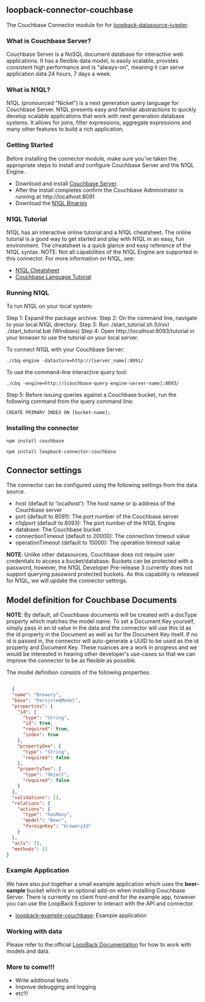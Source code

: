 
## loopback-connector-couchbase

The Couchbase Connector module for for [loopback-datasource-juggler](http://docs.strongloop.com/loopback-datasource-juggler/).


### What is Couchbase Server?
Couchbase Server is a NoSQL document database for interactive web applications. It has a flexible data model, is easily scalable, provides consistent high performance and is "always-on", meaning it can serve application data 24 hours, 7 days a week.


### What is N1QL?
N1QL (pronounced "Nickel") is a next generation query language for Couchbase Server. N1QL presents easy and familiar abstractions to quickly develop scalable applications that work with next generation database systems. It allows for joins, filter expressions, aggregate expressions and many other features to build a rich application. 


### Getting Started
Before installing the connector module, make sure you've taken the appropriate steps to install and configure Couchbase Server and the N1QL Engine.

* Download and install [Couchbase Server](http://www.couchbase.com/nosql-databases/downloads).
* After the install completes confirm the Couchbase Administrator is running at http://localhost:8091
* Download the [N1QL Binaries](http://www.couchbase.com/nosql-databases/downloads#PreRelease)


### N1QL Tutorial
N1QL has an interactive online tutorial and a N1QL cheatsheet. The online tutorial is a good way to get started and play with N1QL in an easy, fun environment. The cheatsheet is a quick glance and easy reference of the N1QL syntax. NOTE: Not all capabilities of the N1QL Engine are supported in this connector. For more information on N1QL, see:

* [N1QL Cheatsheet](http://docs.couchbase.com/files/Couchbase-N1QL-CheatSheet.pdf)
* [Couchbase Language Tutorial](http://query.pub.couchbase.com/tutorial/#1)


### Running N1QL
To run N1QL on your local system:

Step 1:  Expand the package archive.
Step 2:  On the command line, navigate to your local N1QL directory.
Step 3:  Run ./start_tutorial.sh (Unix)
             ./start_tutorial.bat (Windows)
Step 4:  Open http://localhost:8093/tutorial in your browser to use the tutorial on your local server.
       
To connect N1QL with your Couchbase Server:

    ./cbq-engine -datastore=http://[server_name]:8091/
  

To use the command-line interactive query tool:

    ./cbq -engine=http://[couchbase-query-engine-server-name]:8093/
  
   
Step 5: Before issuing queries against a Couchbase bucket, run the following command from the query command line:

    CREATE PRIMARY INDEX ON [bucket-name];



### Installing the connector
```npm install couchbase```

```npm install loopback-connector-couchbase```


## Connector settings

The connector can be configured using the following settings from the data source.
* host  (default to 'localhost'): The host name or ip address of the Couchbase server
* port (default to 8091): The port number of the Couchbase server
* n1qlport (default to 8093): The port number of the N1QL Engine
* database: The Couchbase bucket
* connectionTimeout (default to 20000): The connection timeout value
* operationTimeout (default to 15000): The operation timeout value

**NOTE**: Unlike other datasources, Couchbase does not require user credentials to access a bucket/database.  Buckets can be protected with a password, however, the N1QL Developer Pre-release 3 currently does not support querying password protected buckets.  As this capability is released for N1QL, we will update the connector settings.


## Model definition for Couchbase Documents

**NOTE**: By default, all Couchbase documents will be created with a docType property which matches the model name. To set a Document Key yourself, simply pass in an id value in the data and the connector will use this id as the id property in the Document as well as for the Document Key itself.  If no id is passed in, the connector will auto-generate a UUID to be used as the id property and Document Key. These nuances are a work in progress and we would be interested in hearing other developer's use-cases so that we can improve the connector to be as flexible as possible.

The model definition consists of the following properties:

```json

  {
  "name": "Brewery",
  "base": "PersistedModel",
  "properties": {
    "id": {
      "type": "String",
      "id": true,
      "required": true,
      "index": true
    },
    "propertyOne": {
      "type": "String",
      "required": false
    },
    "propertyTwo": {
      "type": "Object",
      "required": false
    }
  },
  "validations": [],
  "relations": {
    "actions": {
      "type": "hasMany",
      "model": "Beer",
      "foreignKey": "breweryId"
    }
  },
  "acls": [],
  "methods": []
}

```

### Example Application
We have also put together a small example application which uses the **beer-sample** bucket which is an optional add-on when installing Couchbase Server. There is currently no client front-end for the example app, however you can use the LoopBack Explorer to interact with the API and connector.

* [loopback-example-couchbase](https://github.com/guardly/loopback-example-couchbase): Example application

### Working with data
Please refer to the official [LoopBack Documentation](http://docs.strongloop.com/display/public/LB/Working+with+data) for how to work with models and data.


### More to come!!!
* Write additional tests
* Improve debugging and logging
* etc!!!

